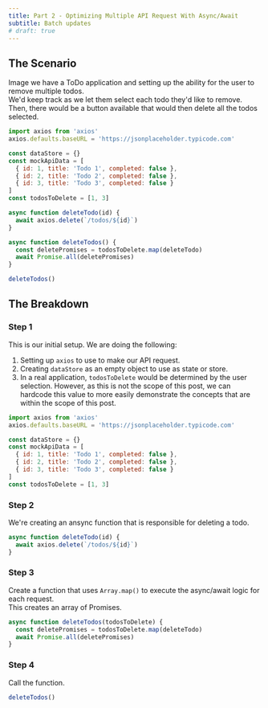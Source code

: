 ```yaml
---
title: Part 2 - Optimizing Multiple API Request With Async/Await
subtitle: Batch updates
# draft: true
---
```


## The Scenario

Image we have a ToDo application and setting up the ability for the user to remove multiple todos.  
We'd keep track as we let them select each todo they'd like to remove.  
Then, there would be a button available that would then delete all the todos selected.

```js
import axios from 'axios'
axios.defaults.baseURL = 'https://jsonplaceholder.typicode.com'

const dataStore = {}
const mockApiData = [
  { id: 1, title: 'Todo 1', completed: false },
  { id: 2, title: 'Todo 2', completed: false },
  { id: 3, title: 'Todo 3', completed: false }
]
const todosToDelete = [1, 3]

async function deleteTodo(id) {
  await axios.delete(`/todos/${id}`)
}

async function deleteTodos() {
  const deletePromises = todosToDelete.map(deleteTodo)
  await Promise.all(deletePromises)
}

deleteTodos()
```

<!-- <br> -->

## The Breakdown

### Step 1

This is our initial setup. We are doing the following:

1. Setting up `axios` to use to make our API request.
2. Creating `dataStore` as an empty object to use as state or store.
3. In a real application, `todosToDelete` would be determined by the user selection. However, as this is not the scope of this post, we can hardcode this value to more easily demonstrate the concepts that are within the scope of this post.

<!-- SHOULD #3 above be a container note or something??? -->

```js
import axios from 'axios'
axios.defaults.baseURL = 'https://jsonplaceholder.typicode.com'

const dataStore = {}
const mockApiData = [
  { id: 1, title: 'Todo 1', completed: false },
  { id: 2, title: 'Todo 2', completed: false },
  { id: 3, title: 'Todo 3', completed: false }
]
const todosToDelete = [1, 3]
```

### Step 2

We're creating an ansync function that is responsible for deleting a todo.

```js
async function deleteTodo(id) {
  await axios.delete(`/todos/${id}`)
}
```

### Step 3

Create a function that uses `Array.map()` to execute the async/await logic for each request.  
This creates an array of Promises.

```js
async function deleteTodos(todosToDelete) {
  const deletePromises = todosToDelete.map(deleteTodo)
  await Promise.all(deletePromises)
}
```

### Step 4

Call the function.

```js
deleteTodos()
```

<!-- ```js
async function updateTodos() {
  const updatePromises = todosToDelete.map(
    updateTodo(todo, { completed: true })
  )
  await Promise.all(updatePromises)
}

async function updateTodo(todo, updateData) {
  const { id } = todo
  const { data } = await axios.patch(`/todos/${id}`, updateData)
  return data
}
``` -->
